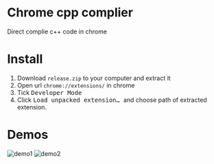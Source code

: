 # Chrome cpp complier

Direct complie c++ code in chrome

# Install

1. Download `release.zip` to your computer and extract it
2. Open url `chrome://extensions/` in chrome
3. Tick <kbd>Developer Mode</kbd>
4. Click <kbd>Load unpacked extension… </kbd> and choose path of extracted extension.

# Demos

![demo1](https://user-images.githubusercontent.com/11664992/28263122-9e3072c2-6b20-11e7-8aa5-f364c2a652c0.png)
![demo2](https://user-images.githubusercontent.com/11664992/28263123-9e3a9932-6b20-11e7-8bcd-0b8d6e7aa418.png)
